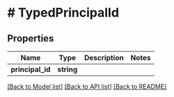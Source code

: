 # # TypedPrincipalId

## Properties

Name | Type | Description | Notes
------------ | ------------- | ------------- | -------------
**principal_id** | **string** |  |

[[Back to Model list]](../../README.md#models) [[Back to API list]](../../README.md#endpoints) [[Back to README]](../../README.md)
